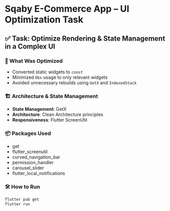 # Sqaby E-Commerce App – UI Optimization Task

## ✅ Task: Optimize Rendering & State Management in a Complex UI

### 🧠 What Was Optimized
- Converted static widgets to `const`
- Minimized `Obx` usage to only relevant widgets
- Avoided unnecessary rebuilds using `GetX` and `IndexedStack`

### 🏗️ Architecture & State Management
- **State Management**: GetX
- **Architecture**: Clean Architecture principles
- **Responsiveness**: Flutter ScreenUtil

### 📦 Packages Used
- get
- flutter_screenutil
- curved_navigation_bar
- permission_handler
- carousel_slider
- flutter_local_notifications

### 🛠️ How to Run
```bash
flutter pub get
flutter run
